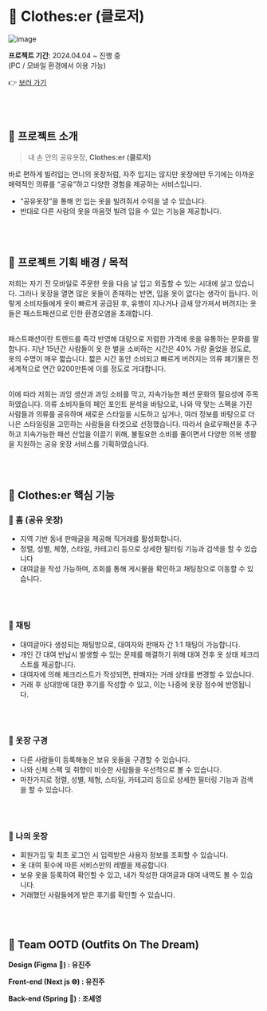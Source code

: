# 💜 Clothes:er (클로저)
![image](https://github.com/user-attachments/assets/079d7537-e75a-4f4d-84b6-66c5a7c0af43)

**프로젝트 기간**: 2024.04.04 ~ 진행 중  <br>
(PC / 모바일 환경에서 이용 가능)

👉 [보러 가기](https://www.clotheser.co.kr/)

<br><br>

## 💜 프로젝트 소개
> 내 손 안의 공유옷장, **Clothes:er (클로저)**

바로 편하게 빌려입는 언니의 옷장처럼, 자주 입지는 않지만 옷장에만 두기에는 아까운 매력적인 의류를 “공유”하고 다양한 경험을 제공하는 서비스입니다.

- “공유옷장”을 통해 안 입는 옷을 빌려줘서 수익을 낼 수 있습니다.
- 반대로 다른 사람의 옷을 마음껏 빌려 입을 수 있는 기능을 제공합니다.

<br><br>

## 💜 프로젝트 기획 배경 / 목적

저희는 자기 전 모바일로 주문한 옷을 다음 날 입고 외출할 수 있는 시대에 살고 있습니다. 그러나 옷장을 열면 많은 옷들이 존재하는 반면, 입을 옷이 없다는 생각이 듭니다. 이렇게 소비자들에게 옷이 빠르게 공급된 후, 유행이 지나거나 금새 망가져서 버려지는 옷들은 패스트패션으로 인한 환경오염을 초래합니다.<br><br>

패스트패션이란 트렌드를 즉각 반영해 대량으로 저렴한 가격에 옷을 유통하는 문화를 말합니다. 지난 15년간 사람들이 옷 한 벌을 소비하는 시간은 40% 가량 줄었을 정도로, 옷의 수명이 매우 짧습니다. 짧은 시간 동안 소비되고 빠르게 버려지는 의류 폐기물은 전 세계적으로 연간 9200만톤에 이를 정도로 거대합니다. <br><br>

이에 따라 저희는 과잉 생산과 과잉 소비를 막고, 지속가능한 패션 문화의 필요성에 주목하였습니다. 의류 소비자들의 페인 포인트 분석을 바탕으로, 나와 딱 맞는 스펙을 가진 사람들과 의류를 공유하며 새로운 스타일을 시도하고 싶거나, 여러 정보를 바탕으로 더 나은 스타일링을 고민하는 사람들을 타겟으로 선정했습니다. 따라서 슬로우패션을 추구하고 지속가능한 패션 산업을 이끌기 위해, 불필요한 소비를 줄이면서 다양한 의복 생활을 지원하는 공유 옷장 서비스를 기획하였습니다.

<br><br>

## 💜 Clothes:er 핵심 기능

### 📍 홈 (공유 옷장)

- 지역 기반 동네 판매글을 제공해 직거래를 활성화합니다.
- 정렬, 성별, 체형, 스타일, 카테고리 등으로 상세한 필터링 기능과 검색을 할 수 있습니다
- 대여글을 작성 가능하며, 조회를 통해 게시물을 확인하고 채팅창으로 이동할 수 있습니다.

<br><br>

### 📍 채팅

- 대여글마다 생성되는 채팅방으로, 대여자와 판매자 간 1:1 채팅이 가능합니다.
- 개인 간 대여 반납시 발생할 수 있는 문제를 해결하기 위해 대여 전후 옷 상태 체크리스트를 제공합니다.
- 대여자에 의해 체크리스트가 작성되면, 판매자는 거래 상태를 변경할 수 있습니다.
- 거래 후 상대방에 대한 후기를 작성할 수 있고, 이는 나중에 옷장 점수에 반영됩니다.

<br><br>

###  📍 옷장 구경

- 다른 사람들이 등록해놓은 보유 옷들을 구경할 수 있습니다.
- 나와 신체 스펙 및 취향이 비슷한 사람들을 우선적으로 볼 수 있습니다.
- 마찬가지로 정렬, 성별, 체형, 스타일, 카테고리 등으로 상세한 필터링 기능과 검색을 할 수 있습니다.

<br><br>

###  📍 나의 옷장

- 회원가입 및 최초 로그인 시 입력받은 사용자 정보를 조회할 수 있습니다.
- 옷 대여 횟수에 따른 서비스만의 레벨을 제공합니다.
- 보유 옷을 등록하여 확인할 수 있고, 내가 작성한 대여글과 대여 내역도 볼 수 있습니다.
- 거래했던 사람들에게 받은 후기를 확인할 수 있습니다.

<br><br>

## 💜 Team OOTD (Outfits On The Dream)

**Design (Figma 🎨) : 유진주** <br>

**Front-end (Next js 🌐) : 유진주** <br>

**Back-end (Spring 🌱) : 조세영** <br>
